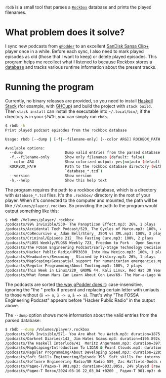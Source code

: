 `rbdb` is a small tool that parses a [`Rockbox`](https://www.rockbox.org/) database and prints the played filenames.

# What problem does it solve?

I sync new podcasts from [`gPodder`](https://gpodder.github.io/) to an excellent [SanDisk Sansa Clip+](https://en.wikipedia.org/wiki/SanDisk_portable_media_players#Sansa_Clip+) player once in a while. Before each sync, I also need to mark played episodes as old (those that I want to keep) or delete played episodes. This program helps me recollect what I listened to because Rockbox stores a [database](https://www.rockbox.org/wiki/DataBase) and tracks various runtime information about the present tracks.

# Running the program

Currently, no binary releases are provided, so you need to install [Haskell Stack](https://docs.haskellstack.org/en/stable/GUIDE/) (for example, with [GHCup](https://www.haskell.org/ghcup/)) and build the project with `stack build`. Then `stack install` can install the executable into `~/.local/bin/`; if the directory is in your `$PATH`, you can simply run `rbdb`.

```bash
$ rbdb -h
Print played podcast episodes from the rockbox database

Usage: rbdb [--dump | [-f|--filename-only] [--color ARG]] ROCKBOX_PATH

Available options:
  --dump                   Dump valid entries from the parsed database
  -f,--filename-only       Show only filenames (default: false)
  --color ARG              Show colorized output: yes|no|auto (default: auto)
  ROCKBOX_PATH             Path to the rockbox database directory (with
                           `database_*.tcd`)
  --version                Show version
  -h,--help                Show this help text
```

The program requires the path to a rockbox database, which is a directory with `database_*.tcd` files. It's the `.rockbox/` directory in the root of your player. When it's connected to the computer and mounted, the path will be like `/Volumes/player/.rockbox`. So providing the path to the program would output something like this:

```bash
$ rbdb /Volumes/player/.rockbox
/podcasts/99% Invisible/530- The Panopticon Effect.mp3: 26%, 1 plays
/podcasts/Accidental Tech Podcast/529_ The Cycles of Marco.mp3: 100%, 4 plays
/podcasts/CoRecursive w_ Adam Bell/Story_ JSON vs XML.mp3: 100%, 3 plays
/podcasts/Criminal/Episode 212_ The Fasting Cure.mp3: 100%, 2 plays
/podcasts/FLOSS Weekly/FLOSS Weekly 723_ Freedom to Fork - Open Source Communities & Democracy With Seth Frey.mp3: 99%, 1 plays
/podcasts/The FOSSA Engineering Podcast/Early-Stage Technology Decisions and Regrets.mp3: 100%, 3 plays
/podcasts/Hacker Public Radio/HPR3830_ Into New Mexico.mp3: 100%, 1 plays
/podcasts/Headwaters/Becoming _ Stained by History.mp3: 26%, 1 plays
/podcasts/MapScaping/Geospatial support for humanitarian emergencies.mp3: 75%, 2 plays
/podcasts/Regular Programming/About Tooling.mp3: 100%, 2 plays
/podcasts/This Week in Linux/220_ GNOME 44, Kali Linux, Red Hat 30 Years, Ubuntu Cinnamon, Trisquel 11 & more Linux news!.mp3: 100%, 2 plays
/podcasts/What Roman Mars Can Learn About Con Law/69- The Mar-a-Lago Warrant.mp3: 100%, 1 plays
```

The podcasts are sorted [the way gPodder does it](https://github.com/gpodder/gpodder/blob/74d73231d118caa52661fb16de870e971f6b8164/src/gpodder/model.py#L1094-L1096): case-insensitive, ignoring the "the " prefix if present and replacing certain letter with umlauts to those without (`ö => o`, `ü -> u`, `ä => a`). That's why "The FOSSA Engineering Podcast" appears before "Hacker Public Radio" in the output above.

The `--dump` option shows more information about the valid entries from the parsed database:

```bash
$ rbdb --dump /Volumes/player/.rockbox
/podcasts/99% Invisible/571- You Are What You Watch.mp3: duration=1875.957s, 97% played (raw: 0.965871285962, autoscore=96.58712859623115) 1 play, playTime=1811.933s, playOrder=996, lastOffset=28847279, lastElapsed=1796933, flags=4
/podcasts/Darknet Diaries/143_ Jim Hates Scams.mp3: duration=4195.892s, 100% played (raw: 1.272376886726, autoscore=63.61884433631752) 2 plays, playTime=5338.756s, playOrder=994, lastOffset=67199308, lastElapsed=4192382, flags=4
/podcasts/The Haskell Interlude/41_ Moritz Angermann.mp3: duration=3971.004s, 100% played (raw: 1.908688331716, autoscore=95.43441658583069) 2 plays, playTime=7579.409s, playOrder=979, lastOffset=47527874, lastElapsed=3959302, flags=4
/podcasts/MapScaping/Introduction To LIDAR & Point Clouds.mp3: duration=2932.741s, 100% played (raw: 1.085288472456, autoscore=54.264423622815656) 2 plays, playTime=3182.87s, playOrder=990, lastOffset=0, lastElapsed=0, flags=4
/podcasts/Regular Programming/About Developing Speed.mp3: duration=2285.766s, 100% played (raw: 1.0, autoscore=100.0) 1 play, playTime=2285.766s, playOrder=1002, lastOffset=0, lastElapsed=0, flags=4
/podcasts/Soft Skills Engineering/Episode 393_ Soft skills for interns and intern to QA.mp3: duration=1627.872s, 100% played (raw: 1.092113507695, autoscore=54.60567538479684) 2 plays, playTime=1777.821s, playOrder=985, lastOffset=0, lastElapsed=0, flags=4
/podcasts/Software Engineering Radio/SE Radio 589_ Zac Hatfield-Dodds on Property-Based Testing in Python.mp3: duration=3406.613s, 73% played (raw: 0.729546620059, autoscore=72.95466200592789) 1 play, playTime=2485.283s, playOrder=999, lastOffset=59501530, lastElapsed=2470283, flags=4
/podcasts/Радио-Т/Радио-Т 901.mp3: duration=6033.005s, 24% played (raw: 0.240602817335, autoscore=24.060281733563954) 1 play, playTime=1451.558s, playOrder=1004, lastOffset=23024032, lastElapsed=1436558, flags=4
/podcasts/Радио-Т Поток/2024-03-16 22_03_04 +0200 _ Радио-Т 901.mp3: duration=565.655s, 100% played (raw: 1.0, autoscore=100.0) 1 play, playTime=565.655s, playOrder=980, lastOffset=0, lastElapsed=0, flags=4
```
